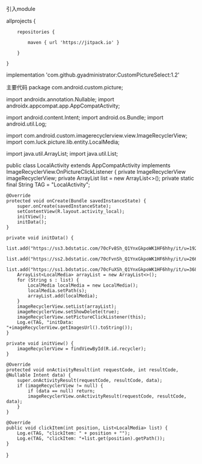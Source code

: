 引入module

allprojects {

		repositories {

			maven { url 'https://jitpack.io' }

		}

	}

implementation 'com.github.gyadministrator:CustomPictureSelect:1.2'

主要代码
package com.android.custom.picture;

import androidx.annotation.Nullable;
import androidx.appcompat.app.AppCompatActivity;

import android.content.Intent;
import android.os.Bundle;
import android.util.Log;

import com.android.custom.imagerecyclerview.view.ImageRecyclerView;
import com.luck.picture.lib.entity.LocalMedia;

import java.util.ArrayList;
import java.util.List;

public class LocalActivity extends AppCompatActivity implements ImageRecyclerView.OnPictureClickListener {
    private ImageRecyclerView imageRecyclerView;
    private ArrayList<String> list = new ArrayList<>();
    private static final String TAG = "LocalActivity";

    @Override
    protected void onCreate(Bundle savedInstanceState) {
        super.onCreate(savedInstanceState);
        setContentView(R.layout.activity_local);
        initView();
        initData();
    }

    private void initData() {
        list.add("https://ss3.bdstatic.com/70cFv8Sh_Q1YnxGkpoWK1HF6hhy/it/u=1926976273,1612334744&fm=26&gp=0.jpg");
        list.add("https://ss2.bdstatic.com/70cFvnSh_Q1YnxGkpoWK1HF6hhy/it/u=2668764066,1478918522&fm=26&gp=0.jpg");
        list.add("https://ss1.bdstatic.com/70cFuXSh_Q1YnxGkpoWK1HF6hhy/it/u=3684317898,3304187139&fm=26&gp=0.jpg");
        ArrayList<LocalMedia> arrayList = new ArrayList<>();
        for (String s : list) {
            LocalMedia localMedia = new LocalMedia();
            localMedia.setPath(s);
            arrayList.add(localMedia);
        }
        imageRecyclerView.setList(arrayList);
        imageRecyclerView.setShowDelete(true);
        imageRecyclerView.setPictureClickListener(this);
        Log.e(TAG, "initData: "+imageRecyclerView.getImagesUrl().toString());
    }

    private void initView() {
        imageRecyclerView = findViewById(R.id.recycler);
    }

    @Override
    protected void onActivityResult(int requestCode, int resultCode, @Nullable Intent data) {
        super.onActivityResult(requestCode, resultCode, data);
        if (imageRecyclerView != null) {
            if (data == null) return;
            imageRecyclerView.onActivityResult(requestCode, resultCode, data);
        }
    }

    @Override
    public void clickItem(int position, List<LocalMedia> list) {
        Log.e(TAG, "clickItem: " + position + "");
        Log.e(TAG, "clickItem: "+list.get(position).getPath());
    }
}
